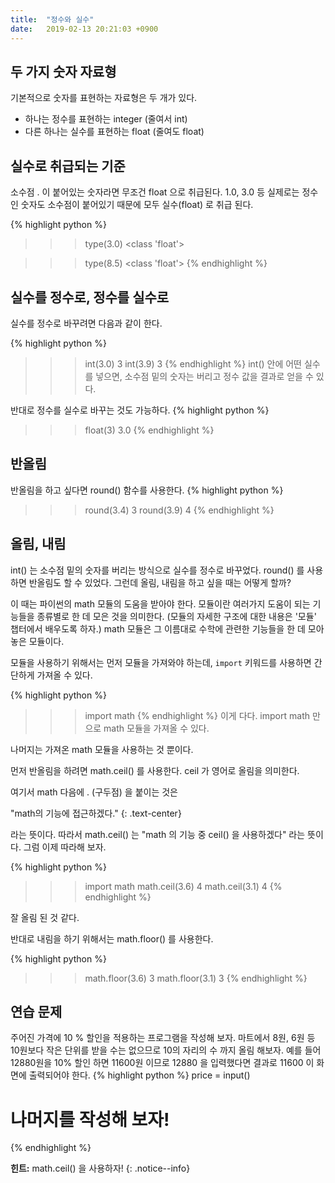 ```yaml
---
title:  "정수와 실수"
date:   2019-02-13 20:21:03 +0900
---
```



## 두 가지 숫자 자료형
기본적으로 숫자를 표현하는 자료형은 두 개가 있다.
* 하나는 정수를 표현하는 integer (줄여서 int)
* 다른 하나는 실수를 표현하는 float (줄여도 float)


## 실수로 취급되는 기준
소수점 . 이 붙어있는 숫자라면 무조건 float 으로 취급된다.
1.0, 3.0 등 실제로는 정수인 숫자도 소수점이 붙어있기
때문에 모두 실수(float) 로 취급 된다.

{% highlight python %}
>>> type(3.0)
<class 'float'>

>>> type(8.5)
<class 'float'>
{% endhighlight %}

## 실수를 정수로, 정수를 실수로
실수를 정수로 바꾸려면 다음과 같이 한다.

{% highlight python %}
>>> int(3.0)
3
>>> int(3.9)
3
{% endhighlight %}
int() 안에 어떤 실수를 넣으면, 소수점 밑의 숫자는 버리고 
정수 값을 결과로 얻을 수 있다.

반대로 정수를 실수로 바꾸는 것도 가능하다.
{% highlight python %}
>>> float(3)
3.0
{% endhighlight %}

## 반올림

반올림을 하고 싶다면 round() 함수를 사용한다.
{% highlight python %}
>>> round(3.4)
3
>>> round(3.9)
4
{% endhighlight %}



## 올림, 내림
int() 는 소수점 밑의 숫자를 버리는 방식으로 실수를 정수로 바꾸었다.
round() 를 사용하면 반올림도 할 수 있었다.
그런데 올림, 내림을 하고 싶을 때는 어떻게 할까?

이 때는 파이썬의 math 모듈의 도움을 받아야 한다.
모듈이란 여러가지 도움이 되는 기능들을 종류별로 한 데 모은 것을 의미한다.
(모듈의 자세한 구조에 대한 내용은 '모듈' 챕터에서 배우도록 하자.)
math 모듈은 그 이름대로 수학에 관련한 기능들을 한 데 모아 놓은 모듈이다.

모듈을 사용하기 위해서는 먼저 모듈을 가져와야 하는데, `import` 키워드를 사용하면
간단하게 가져올 수 있다.


{% highlight python %}
>>> import math
{% endhighlight %}
이게 다다. import math 만으로 math 모듈을 가져올 수 있다.

나머지는 가져온 math 모듈을 사용하는 것 뿐이다.

먼저 반올림을 하려면 math.ceil() 를 사용한다. ceil 가 영어로 올림을 의미한다.

여기서 math 다음에 . (구두점) 을 붙이는 것은 

"math의 기능에 접근하겠다." 
{: .text-center}

라는 뜻이다.
따라서 math.ceil() 는 "math 의 기능 중 ceil() 을 사용하겠다" 라는 뜻이다.
그럼 이제 따라해 보자.

{% highlight python %}
>>> import math
>>> math.ceil(3.6)
4
>>> math.ceil(3.1)
4
{% endhighlight %}

잘 올림 된 것 같다.

반대로 내림을 하기 위해서는 math.floor() 를 사용한다.

{% highlight python %}
>>> math.floor(3.6)
3
>>> math.floor(3.1)
3
{% endhighlight %}

## 연습 문제

주어진 가격에 10 % 할인을 적용하는 프로그램을 작성해 보자.
마트에서 8원, 6원 등 10원보다 작은 단위를 받을 수는 없으므로
10의 자리의 수 까지 올림 해보자.
예를 들어
12880원을 10% 할인 하면 11600원 이므로 12880 을 입력했다면 결과로 11600 이 화면에 출력되어야 한다.
{% highlight python %}
price = input()
# 나머지를 작성해 보자!
{% endhighlight %}

**힌트:** math.ceil() 을 사용하자! 
{: .notice--info}





